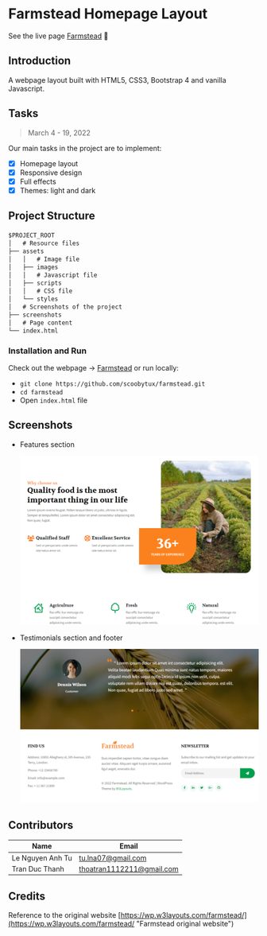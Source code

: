 # Farmstead Homepage Layout

See the live page [Farmstead](https://scoobytux-farmstead.vercel.app "Farmstead") 🌳

## Introduction

A webpage layout built with HTML5, CSS3, Bootstrap 4 and vanilla Javascript.

## Tasks

> March 4 - 19, 2022

Our main tasks in the project are to implement:

- [x] Homepage layout
- [x] Responsive design
- [x] Full effects
- [x] Themes: light and dark

## Project Structure

```
$PROJECT_ROOT
│   # Resource files
├── assets
│   │   # Image file
│   ├── images
│   │   # Javascript file
│   ├── scripts
│   │   # CSS file
│   └── styles
│   # Screenshots of the project
├── screenshots
│   # Page content
└── index.html
```

### Installation and Run

Check out the webpage -> [Farmstead](https://scoobytux-farmstead.vercel.app "Farmstead") or run locally:

- `git clone https://github.com/scoobytux/farmstead.git`
- `cd farmstead`
- Open `index.html` file

## Screenshots

<!-- - Header and carousel section
![header and carousel section]() -->

- Features section

  ![features section](screenshots/features-section.png)

- Testimonials section and footer

  ![testimonials **section** and footer](screenshots/testimonials-section-and-footer.png)

## Contributors

| Name             | Email                     |
| ---------------- | ------------------------- |
| Le Nguyen Anh Tu | tu.lna07@gmail.com        |
| Tran Duc Thanh   | thoatran1112211@gmail.com |

## Credits

Reference to the original website [https://wp.w3layouts.com/farmstead/](https://wp.w3layouts.com/farmstead/ "Farmstead original website")
